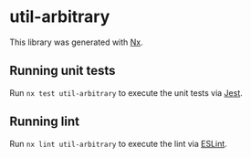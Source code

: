 # util-arbitrary

This library was generated with [Nx](https://nx.dev).

## Running unit tests

Run `nx test util-arbitrary` to execute the unit tests via [Jest](https://jestjs.io).

## Running lint

Run `nx lint util-arbitrary` to execute the lint via [ESLint](https://eslint.org/).
